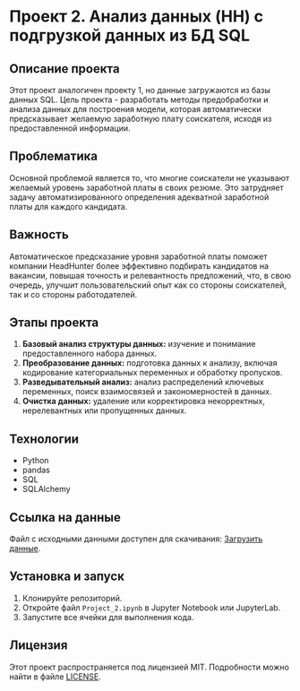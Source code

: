 # Проект 2. Анализ данных (HH) с подгрузкой данных из БД SQL

## Описание проекта
Этот проект аналогичен проекту 1, но данные загружаются из базы данных SQL. Цель проекта - разработать методы предобработки и анализа данных для построения модели, которая автоматически предсказывает желаемую заработную плату соискателя, исходя из предоставленной информации.

## Проблематика
Основной проблемой является то, что многие соискатели не указывают желаемый уровень заработной платы в своих резюме. Это затрудняет задачу автоматизированного определения адекватной заработной платы для каждого кандидата.

## Важность
Автоматическое предсказание уровня заработной платы поможет компании HeadHunter более эффективно подбирать кандидатов на вакансии, повышая точность и релевантность предложений, что, в свою очередь, улучшит пользовательский опыт как со стороны соискателей, так и со стороны работодателей.

## Этапы проекта
1. **Базовый анализ структуры данных:** изучение и понимание предоставленного набора данных.
2. **Преобразование данных:** подготовка данных к анализу, включая кодирование категориальных переменных и обработку пропусков.
3. **Разведывательный анализ:** анализ распределений ключевых переменных, поиск взаимосвязей и закономерностей в данных.
4. **Очистка данных:** удаление или корректировка некорректных, нерелевантных или пропущенных данных.

## Технологии
- Python
- pandas
- SQL
- SQLAlchemy

## Ссылка на данные
Файл с исходными данными доступен для скачивания: [Загрузить данные](https://drive.google.com/file/d/1Kb78mAWYKcYlellTGhIjPI-bCcKbGuTn/view?usp=sharing).

## Установка и запуск
1. Клонируйте репозиторий.
2. Откройте файл `Project_2.ipynb` в Jupyter Notebook или JupyterLab.
3. Запустите все ячейки для выполнения кода.

## Лицензия
Этот проект распространяется под лицензией MIT. Подробности можно найти в файле [LICENSE](LICENSE.txt).
